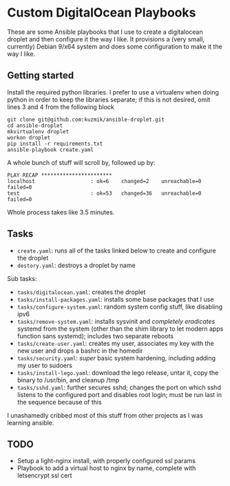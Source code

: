 # Custom DigitalOcean Playbooks

These are some Ansible playbooks that I use to create a digitalocean droplet and then configure it the way I like. It provisions a (very small, currently) Debian 9/x64 system and does some configuration to make it the way I like.

## Getting started
Install the required python libraries. I prefer to use a virtualenv when doing python in order to keep the libraries separate; if this is not desired, omit lines 3 and 4 from the following block
```
git clone git@github.com:kuzmik/ansible-droplet.git
cd ansible-droplet
mkvirtualenv droplet
workon droplet
pip install -r requirements.txt
ansible-playbook create.yaml
```

A whole bunch of stuff will scroll by, followed up by:
```
PLAY RECAP ***********************
localhost                  : ok=6    changed=2    unreachable=0    failed=0
test                       : ok=53   changed=36   unreachable=0    failed=0
```

Whole process takes like 3.5 minutes.

## Tasks
* `create.yaml`: runs all of the tasks linked below to create and configure the droplet
* `destory.yaml`: destroys a droplet by name

Sub tasks:

* `tasks/digitalocean.yaml`: creates the droplet
* `tasks/install-packages.yaml`: installs some base packages that I use
* `tasks/configure-system.yaml`: random system config stuff, like disabling ipv6
* `tasks/remove-system.yaml`: installs sysvinit and *completely eradicates* systemd from the system (other than the shim library to let modern apps function sans systemd); includes two separate reboots
* `tasks/create-user.yaml`: creates my user, associates my key with the new user and drops a bashrc in the homedir
* `tasks/security.yaml`: *super* basic system hardening, including adding my user to sudoers
* `tasks/install-lego.yaml`: download the lego release, untar it, copy the binary to /usr/bin, and cleanup /tmp
* `tasks/sshd.yaml`: further secures sshd; changes the port on which sshd listens to the configured port and disables root login; must be run last in the sequence because of this

I unashamedly cribbed most of this stuff from other projects as I was learning ansible.

## TODO
* Setup a light-nginx install, with properly configured ssl params
* Playbook to add a virtual host to nginx by name, complete with letsencrypt ssl cert

